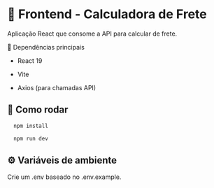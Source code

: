 # 🚛 Frontend - Calculadora de Frete

Aplicação React que consome a API para calcular de frete.

🔌 Dependências principais

- React 19

- Vite

- Axios (para chamadas API)

## 🚀 Como rodar

```bash
  npm install
```
```bash
  npm run dev
```

## ⚙️ Variáveis de ambiente
Crie um .env baseado no .env.example.

